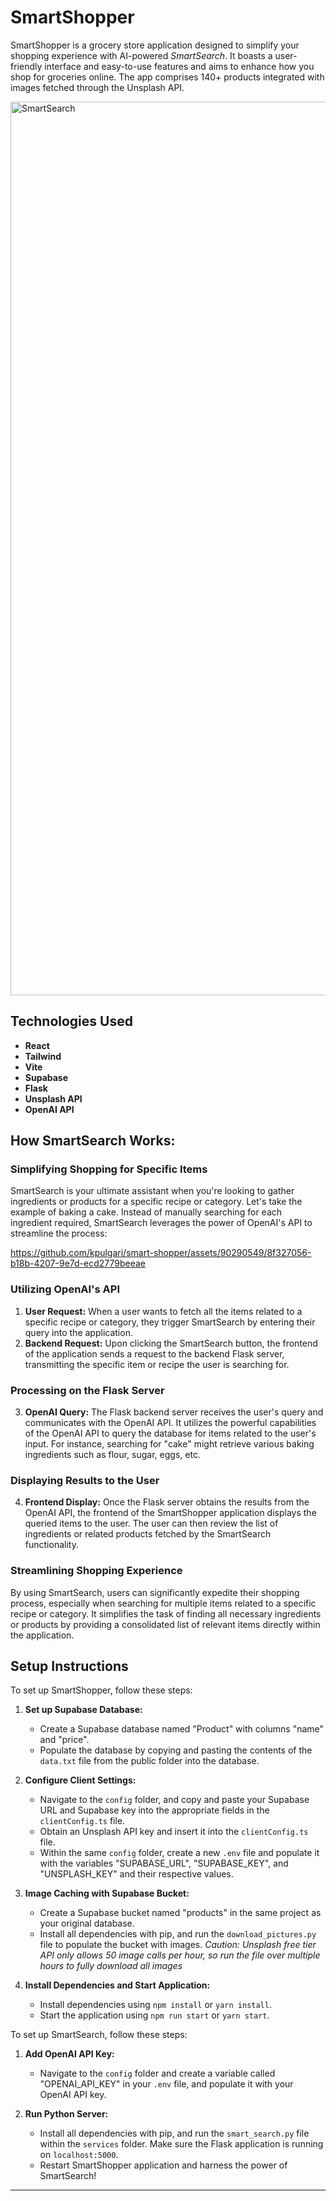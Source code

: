 # SmartShopper

SmartShopper is a grocery store application designed to simplify your shopping experience with AI-powered _SmartSearch_. It boasts a user-friendly interface and easy-to-use features and aims to enhance how you shop for groceries online. The app comprises 140+ products integrated with images fetched through the Unsplash API.

<img width="1430" alt="SmartSearch" src="https://github.com/kpulgari/smart-shopper/assets/90290549/7159a040-e9be-4769-bf42-ae99d7a79865">

## Technologies Used

- **React**
- **Tailwind**
- **Vite**
- **Supabase**
- **Flask**
- **Unsplash API**
- **OpenAI API**

## How SmartSearch Works:

### Simplifying Shopping for Specific Items
SmartSearch is your ultimate assistant when you're looking to gather ingredients or products for a specific recipe or category. Let's take the example of baking a cake. Instead of manually searching for each ingredient required, SmartSearch leverages the power of OpenAI's API to streamline the process:

https://github.com/kpulgari/smart-shopper/assets/90290549/8f327056-b18b-4207-9e7d-ecd2779beeae

### Utilizing OpenAI's API
1. **User Request:** When a user wants to fetch all the items related to a specific recipe or category, they trigger SmartSearch by entering their query into the application.
2. **Backend Request:** Upon clicking the SmartSearch button, the frontend of the application sends a request to the backend Flask server, transmitting the specific item or recipe the user is searching for.

### Processing on the Flask Server
3. **OpenAI Query:** The Flask backend server receives the user's query and communicates with the OpenAI API. It utilizes the powerful capabilities of the OpenAI API to query the database for items related to the user's input. For instance, searching for "cake" might retrieve various baking ingredients such as flour, sugar, eggs, etc.

### Displaying Results to the User
4. **Frontend Display:** Once the Flask server obtains the results from the OpenAI API, the frontend of the SmartShopper application displays the queried items to the user. The user can then review the list of ingredients or related products fetched by the SmartSearch functionality.

### Streamlining Shopping Experience
By using SmartSearch, users can significantly expedite their shopping process, especially when searching for multiple items related to a specific recipe or category. It simplifies the task of finding all necessary ingredients or products by providing a consolidated list of relevant items directly within the application.

## Setup Instructions

To set up SmartShopper, follow these steps:

1. **Set up Supabase Database:**
   - Create a Supabase database named "Product" with columns "name" and "price".
   - Populate the database by copying and pasting the contents of the `data.txt` file from the public folder into the database.

2. **Configure Client Settings:**
   - Navigate to the `config` folder, and copy and paste your Supabase URL and Supabase key into the appropriate fields in the `clientConfig.ts` file.
   - Obtain an Unsplash API key and insert it into the `clientConfig.ts` file.
   - Within the same `config` folder, create a new `.env` file and populate it with the variables "SUPABASE_URL", "SUPABASE_KEY", and "UNSPLASH_KEY" and their respective values.

3. **Image Caching with Supabase Bucket:**
   - Create a Supabase bucket named "products" in the same project as your original database.
   - Install all dependencies with pip, and run the `download_pictures.py` file to populate the bucket with images. _Caution: Unsplash free tier API only allows 50 image calls per hour, so run the file over multiple hours to fully download all images_

4. **Install Dependencies and Start Application:**
   - Install dependencies using `npm install` or `yarn install`.
   - Start the application using `npm run start` or `yarn start`.
  
To set up SmartSearch, follow these steps:

1. **Add OpenAI API Key:**
   - Navigate to the `config` folder and create a variable called "OPENAI_API_KEY" in your `.env` file, and populate it with your OpenAI API key.

2. **Run Python Server:**
   - Install all dependencies with pip, and run the `smart_search.py` file within the `services` folder. Make sure the Flask application is running on `localhost:5000`.
   - Restart SmartShopper application and harness the power of SmartSearch!

---
